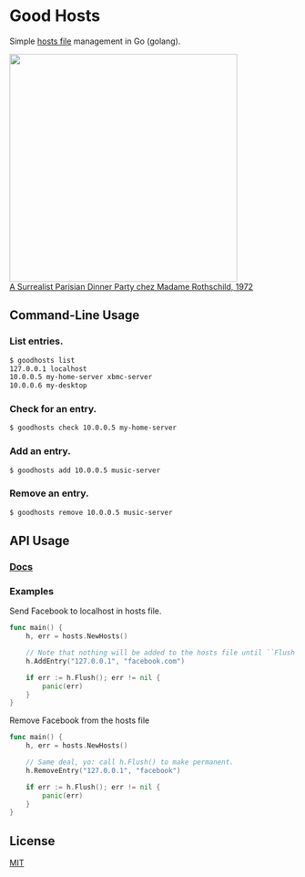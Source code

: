 # Good Hosts

Simple [hosts file](http://en.wikipedia.org/wiki/Hosts_%28file%29) management in Go (golang).

<img src="http://www.hangthebankers.com/wp-content/uploads/2013/09/Masks-Rothschild-party1.jpg" width=400><br>
[A Surrealist Parisian Dinner Party chez Madame Rothschild, 1972](http://www.messynessychic.com/2013/08/27/a-surrealist-parisian-dinner-party-chez-madame-rothschild-1972/)

## Command-Line Usage

### List entries.

```bash
$ goodhosts list
127.0.0.1 localhost
10.0.0.5 my-home-server xbmc-server
10.0.0.6 my-desktop
```

### Check for an entry.

```bash
$ goodhosts check 10.0.0.5 my-home-server
```

### Add an entry.

```bash
$ goodhosts add 10.0.0.5 music-server
```

### Remove an entry.

```bash
$ goodhosts remove 10.0.0.5 music-server
```

## API Usage

### [Docs](API.md)

### Examples

Send Facebook to localhost in hosts file.


```go
func main() {
    h, err = hosts.NewHosts()

    // Note that nothing will be added to the hosts file until ``Flush`` is called.
    h.AddEntry("127.0.0.1", "facebook.com")

    if err := h.Flush(); err != nil {
        panic(err)
    }
}
```

Remove Facebook from the hosts file

```go
func main() {
    h, err = hosts.NewHosts()

    // Same deal, yo: call h.Flush() to make permanent.
    h.RemoveEntry("127.0.0.1", "facebook")

    if err := h.Flush(); err != nil {
        panic(err)
    }
}
```
## License

[MIT](LICENSE)
